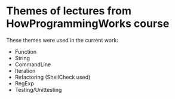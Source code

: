 # Themes of lectures from HowProgrammingWorks course

These themes were used in the current work:

* Function
* String
* CommandLine
* Iteration
* Refactoring (ShellCheck used)
* RegExp
* Testing/Unittesting